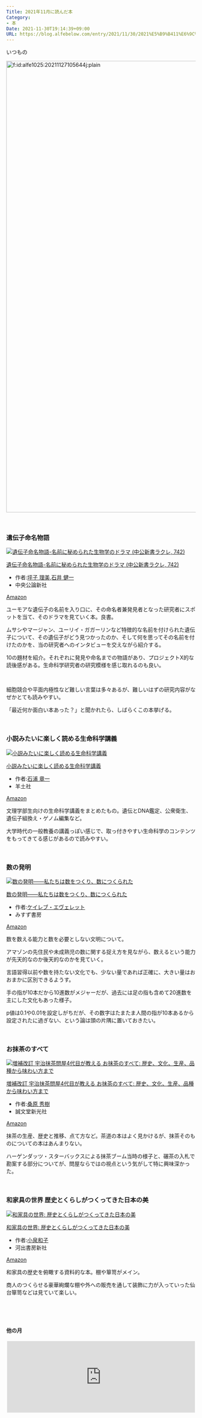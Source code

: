 ```yaml
---
Title: 2021年11月に読んだ本
Category:
- 本
Date: 2021-11-30T19:14:39+09:00
URL: https://blog.alfebelow.com/entry/2021/11/30/2021%E5%B9%B411%E6%9C%88%E3%81%AB%E8%AA%AD%E3%82%93%E3%81%A0%E6%9C%AC
---
```


<p>いつもの</p>
<p><img src="https://cdn-ak.f.st-hatena.com/images/fotolife/a/alfe1025/20211127/20211127105644.jpg" alt="f:id:alfe1025:20211127105644j:plain" width="1200" loading="lazy" title="" class="hatena-fotolife" itemprop="image" /></p>
<p> </p>

### 遺伝子命名物語

<div class="freezed">
<div class="hatena-asin-detail"><a href="https://www.amazon.co.jp/exec/obidos/ASIN/4121507428/ab1025-22/" class="hatena-asin-detail-image-link" target="_blank" rel="noopener"><img src="https://m.media-amazon.com/images/I/419R9RDkjGL._SL500_.jpg" class="hatena-asin-detail-image" alt="遺伝子命名物語-名前に秘められた生物学のドラマ (中公新書ラクレ, 742)" title="遺伝子命名物語-名前に秘められた生物学のドラマ (中公新書ラクレ, 742)" /></a>
<div class="hatena-asin-detail-info">
<p class="hatena-asin-detail-title"><a href="https://www.amazon.co.jp/exec/obidos/ASIN/4121507428/ab1025-22/" target="_blank" rel="noopener">遺伝子命名物語-名前に秘められた生物学のドラマ (中公新書ラクレ, 742)</a></p>
<ul class="hatena-asin-detail-meta">
<li><span class="hatena-asin-detail-label">作者:</span><a href="http://d.hatena.ne.jp/keyword/%C4%DA%BB%D2%20%CD%FD%C8%FE" class="keyword">坪子 理美</a>,<a href="http://d.hatena.ne.jp/keyword/%C0%D0%B0%E6%20%B7%F2%B0%EC" class="keyword">石井 健一</a></li>
<li>中央公論新社</li>
</ul>
<a href="https://www.amazon.co.jp/exec/obidos/ASIN/4121507428/ab1025-22/" class="asin-detail-buy" target="_blank" rel="noopener">Amazon</a></div>
</div>
</div>
<p>ユーモアな遺伝子の名前を入り口に、その命名者兼発見者となった研究者にスポットを当て、そのドラマを見ていく本。良書。</p>
<p>ムサシやマージャン、ユーリイ・ガガーリンなど特徴的な名前を付けられた遺伝子について、その遺伝子がどう見つかったのか、そして何を思ってその名前を付けたのかを、当の研究者へのインタビューを交えながら紹介する。</p>
<p>10の題材を紹介。それぞれに発見や命名までの物語があり、プロジェクトX的な読後感がある。生命科学研究者の研究模様を感じ取れるのも良い。</p>
<p> </p>
<p>細胞競合や平面内極性など難しい言葉は多々あるが、難しいはずの研究内容がなぜかとても読みやすい。</p>
<p>「最近何か面白い本あった？」と聞かれたら、しばらくこの本挙げる。</p>
<p> </p>

### 小説みたいに楽しく読める生命科学講義

<div class="freezed">
<div class="hatena-asin-detail"><a href="https://www.amazon.co.jp/exec/obidos/ASIN/4758121141/ab1025-22/" class="hatena-asin-detail-image-link" target="_blank" rel="noopener"><img src="https://m.media-amazon.com/images/I/51OlorQhCaS._SL500_.jpg" class="hatena-asin-detail-image" alt="小説みたいに楽しく読める生命科学講義" title="小説みたいに楽しく読める生命科学講義" /></a>
<div class="hatena-asin-detail-info">
<p class="hatena-asin-detail-title"><a href="https://www.amazon.co.jp/exec/obidos/ASIN/4758121141/ab1025-22/" target="_blank" rel="noopener">小説みたいに楽しく読める生命科学講義</a></p>
<ul class="hatena-asin-detail-meta">
<li><span class="hatena-asin-detail-label">作者:</span><a href="http://d.hatena.ne.jp/keyword/%C0%D0%B1%BA%20%BE%CF%B0%EC" class="keyword">石浦 章一</a></li>
<li>羊土社</li>
</ul>
<a href="https://www.amazon.co.jp/exec/obidos/ASIN/4758121141/ab1025-22/" class="asin-detail-buy" target="_blank" rel="noopener">Amazon</a></div>
</div>
</div>
<p>文理学部生向けの生命科学講義をまとめたもの。遺伝とDNA鑑定、公衆衛生、遺伝子組換え・ゲノム編集など。</p>
<p>大学時代の一般教養の講義っぽい感じで、取っ付きやすい生命科学のコンテンツをもってきてる感じがあるので読みやすい。</p>
<p> </p>

### 数の発明

<div class="freezed">
<div class="hatena-asin-detail"><a href="https://www.amazon.co.jp/exec/obidos/ASIN/B09497Z487/ab1025-22/" class="hatena-asin-detail-image-link" target="_blank" rel="noopener"><img src="https://m.media-amazon.com/images/I/41-D1EoFPWS._SL500_.jpg" class="hatena-asin-detail-image" alt="数の発明――私たちは数をつくり、数につくられた" title="数の発明――私たちは数をつくり、数につくられた" /></a>
<div class="hatena-asin-detail-info">
<p class="hatena-asin-detail-title"><a href="https://www.amazon.co.jp/exec/obidos/ASIN/B09497Z487/ab1025-22/" target="_blank" rel="noopener">数の発明――私たちは数をつくり、数につくられた</a></p>
<ul class="hatena-asin-detail-meta">
<li><span class="hatena-asin-detail-label">作者:</span><a href="http://d.hatena.ne.jp/keyword/%A5%B1%A5%A4%A5%EC%A5%D6%A1%A6%A5%A8%A5%F4%A5%A7%A5%EC%A5%C3%A5%C8" class="keyword">ケイレブ・エヴェレット</a></li>
<li>みすず書房</li>
</ul>
<a href="https://www.amazon.co.jp/exec/obidos/ASIN/B09497Z487/ab1025-22/" class="asin-detail-buy" target="_blank" rel="noopener">Amazon</a></div>
</div>
</div>
<p>数を数える能力と数を必要としない文明について。</p>
<p>アマゾンの先住民や未成熟児の数に関する捉え方を見ながら、数えるという能力が先天的なのか後天的なのかを見ていく。</p>
<p>言語習得以前や数を持たない文化でも、少ない量であれば正確に、大きい量はおおまかに区別できるようす。</p>
<p>手の指が10本だから10進数がメジャーだが、過去には足の指も含めて20進数を主にした文化もあった様子。</p>
<p>p値は0.1や0.01を設定しがちだが、その数字はたまたま人間の指が10本あるから設定されたに過ぎない、という論は頭の片隅に置いておきたい。</p>
<p> </p>

### お抹茶のすべて

<div class="freezed">
<div class="hatena-asin-detail"><a href="https://www.amazon.co.jp/exec/obidos/ASIN/4416619863/ab1025-22/" class="hatena-asin-detail-image-link" target="_blank" rel="noopener"><img src="https://m.media-amazon.com/images/I/41Pc9EG7YyL._SL500_.jpg" class="hatena-asin-detail-image" alt="増補改訂 宇治抹茶問屋4代目が教える お抹茶のすべて: 歴史、文化、生産、品種から味わい方まで" title="増補改訂 宇治抹茶問屋4代目が教える お抹茶のすべて: 歴史、文化、生産、品種から味わい方まで" /></a>
<div class="hatena-asin-detail-info">
<p class="hatena-asin-detail-title"><a href="https://www.amazon.co.jp/exec/obidos/ASIN/4416619863/ab1025-22/" target="_blank" rel="noopener">増補改訂 宇治抹茶問屋4代目が教える お抹茶のすべて: 歴史、文化、生産、品種から味わい方まで</a></p>
<ul class="hatena-asin-detail-meta">
<li><span class="hatena-asin-detail-label">作者:</span><a href="http://d.hatena.ne.jp/keyword/%B7%AC%B8%B6%20%BD%A8%BC%F9" class="keyword">桑原 秀樹</a></li>
<li>誠文堂新光社</li>
</ul>
<a href="https://www.amazon.co.jp/exec/obidos/ASIN/4416619863/ab1025-22/" class="asin-detail-buy" target="_blank" rel="noopener">Amazon</a></div>
</div>
</div>
<p>抹茶の生産、歴史と推移、点て方など。茶道の本はよく見かけるが、抹茶そのものについての本はあんまりない。</p>
<p>ハーゲンダッツ・スターバックスによる抹茶ブーム当時の様子と、碾茶の入札で勘案する部分についてが、問屋ならではの視点という気がして特に興味深かった。</p>
<p> </p>

### 和家具の世界 歴史とくらしがつくってきた日本の美

<div class="freezed">
<div class="hatena-asin-detail"><a href="https://www.amazon.co.jp/exec/obidos/ASIN/4309291090/ab1025-22/" class="hatena-asin-detail-image-link" target="_blank" rel="noopener"><img src="https://m.media-amazon.com/images/I/41FOAf9F5UL._SL500_.jpg" class="hatena-asin-detail-image" alt="和家具の世界: 歴史とくらしがつくってきた日本の美" title="和家具の世界: 歴史とくらしがつくってきた日本の美" /></a>
<div class="hatena-asin-detail-info">
<p class="hatena-asin-detail-title"><a href="https://www.amazon.co.jp/exec/obidos/ASIN/4309291090/ab1025-22/" target="_blank" rel="noopener">和家具の世界: 歴史とくらしがつくってきた日本の美</a></p>
<ul class="hatena-asin-detail-meta">
<li><span class="hatena-asin-detail-label">作者:</span><a href="http://d.hatena.ne.jp/keyword/%BE%AE%C0%F4%CF%C2%BB%D2" class="keyword">小泉和子</a></li>
<li>河出書房新社</li>
</ul>
<a href="https://www.amazon.co.jp/exec/obidos/ASIN/4309291090/ab1025-22/" class="asin-detail-buy" target="_blank" rel="noopener">Amazon</a></div>
</div>
</div>
<p>和家具の歴史を俯瞰する資料的な本。棚や箪笥がメイン。</p>
<p>商人のつくらせる豪華絢爛な棚や外への販売を通して装飾に力が入っていった仙台箪笥などは見ていて楽しい。</p>
<p> </p>
<p> </p>
<h4>他の月</h4>
<p><iframe src="https://hatenablog-parts.com/embed?url=https%3A%2F%2Fblog.alfebelow.com%2Fentry%2F2021%2F11%2F01%2F2021%25E5%25B9%25B410%25E6%259C%2588%25E3%2581%25AB%25E8%25AA%25AD%25E3%2582%2593%25E3%2581%25A0%25E6%259C%25AC" title="2021年10月に読んだ本 - FUN YOU BLOG" class="embed-card embed-blogcard" scrolling="no" frameborder="0" style="display: block; width: 100%; height: 190px; max-width: 500px; margin: auto;"></iframe></p>
<p> </p>
<p> </p>
<p> </p>
<p> </p>
